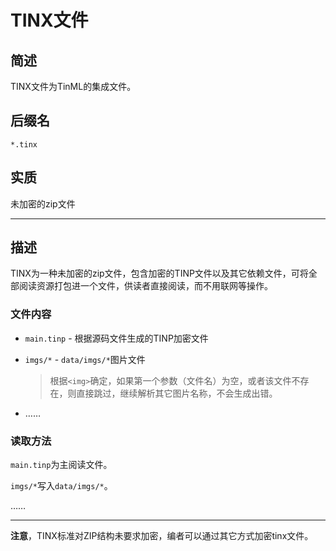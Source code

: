 # TINX文件

## 简述

TINX文件为TinML的集成文件。

## 后缀名

`*.tinx`

## 实质

未加密的zip文件

---

## 描述

TINX为一种未加密的zip文件，包含加密的TINP文件以及其它依赖文件，可将全部阅读资源打包进一个文件，供读者直接阅读，而不用联网等操作。

### 文件内容

- `main.tinp` - 根据源码文件生成的TINP加密文件

- `imgs/*` - `data/imgs/*`图片文件
  
  > 根据`<img>`确定，如果第一个参数（文件名）为空，或者该文件不存在，则直接跳过，继续解析其它图片名称，不会生成出错。

- ……

### 读取方法

`main.tinp`为主阅读文件。

`imgs/*`写入`data/imgs/*`。

……

---

**注意**，TINX标准对ZIP结构未要求加密，编者可以通过其它方式加密tinx文件。
